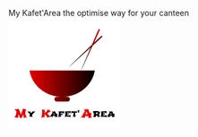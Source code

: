  My Kafet'Area the optimise way for your canteen
  ![](https://github.com/Sbeaubrundiant/My-Kafet-Area/blob/master/Ref/image/MKALogo.png)

